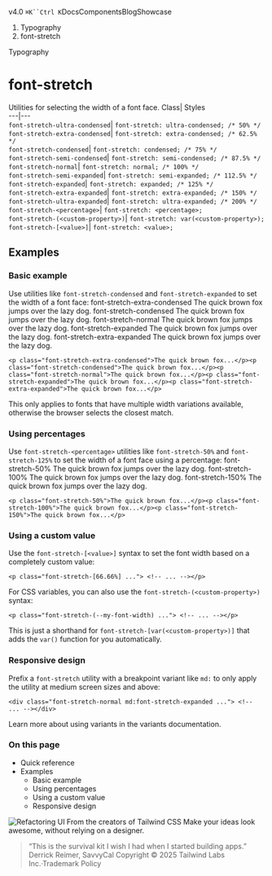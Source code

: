 v4.0
`⌘K``Ctrl K`DocsComponentsBlogShowcase
  1. Typography
  2. font-stretch


Typography
# font-stretch
Utilities for selecting the width of a font face.
Class| Styles  
---|---  
`font-stretch-ultra-condensed`| `font-stretch: ultra-condensed; /* 50% */`  
`font-stretch-extra-condensed`| `font-stretch: extra-condensed; /* 62.5% */`  
`font-stretch-condensed`| `font-stretch: condensed; /* 75% */`  
`font-stretch-semi-condensed`| `font-stretch: semi-condensed; /* 87.5% */`  
`font-stretch-normal`| `font-stretch: normal; /* 100% */`  
`font-stretch-semi-expanded`| `font-stretch: semi-expanded; /* 112.5% */`  
`font-stretch-expanded`| `font-stretch: expanded; /* 125% */`  
`font-stretch-extra-expanded`| `font-stretch: extra-expanded; /* 150% */`  
`font-stretch-ultra-expanded`| `font-stretch: ultra-expanded; /* 200% */`  
`font-stretch-<percentage>`| `font-stretch: <percentage>;`  
`font-stretch-(<custom-property>)`| `font-stretch: var(<custom-property>);`  
`font-stretch-[<value>]`| `font-stretch: <value>;`  
## Examples
### Basic example
Use utilities like `font-stretch-condensed` and `font-stretch-expanded` to set the width of a font face:
font-stretch-extra-condensed
The quick brown fox jumps over the lazy dog.
font-stretch-condensed
The quick brown fox jumps over the lazy dog.
font-stretch-normal
The quick brown fox jumps over the lazy dog.
font-stretch-expanded
The quick brown fox jumps over the lazy dog.
font-stretch-extra-expanded
The quick brown fox jumps over the lazy dog.
```
<p class="font-stretch-extra-condensed">The quick brown fox...</p><p class="font-stretch-condensed">The quick brown fox...</p><p class="font-stretch-normal">The quick brown fox...</p><p class="font-stretch-expanded">The quick brown fox...</p><p class="font-stretch-extra-expanded">The quick brown fox...</p>
```

This only applies to fonts that have multiple width variations available, otherwise the browser selects the closest match.
### Using percentages
Use `font-stretch-<percentage>` utilities like `font-stretch-50%` and `font-stretch-125%` to set the width of a font face using a percentage:
font-stretch-50%
The quick brown fox jumps over the lazy dog.
font-stretch-100%
The quick brown fox jumps over the lazy dog.
font-stretch-150%
The quick brown fox jumps over the lazy dog.
```
<p class="font-stretch-50%">The quick brown fox...</p><p class="font-stretch-100%">The quick brown fox...</p><p class="font-stretch-150%">The quick brown fox...</p>
```

### Using a custom value
Use the `font-stretch-[<value>]` syntax to set the font width based on a completely custom value:
```
<p class="font-stretch-[66.66%] ..."> <!-- ... --></p>
```

For CSS variables, you can also use the `font-stretch-(<custom-property>)` syntax:
```
<p class="font-stretch-(--my-font-width) ..."> <!-- ... --></p>
```

This is just a shorthand for `font-stretch-[var(<custom-property>)]` that adds the `var()` function for you automatically.
### Responsive design
Prefix a `font-stretch` utility with a breakpoint variant like `md:` to only apply the utility at medium screen sizes and above:
```
<div class="font-stretch-normal md:font-stretch-expanded ..."> <!-- ... --></div>
```

Learn more about using variants in the variants documentation.
### On this page
  * Quick reference
  * Examples
    * Basic example
    * Using percentages
    * Using a custom value
    * Responsive design


![Refactoring UI](https://tailwindcss.com/_next/image?url=%2F_next%2Fstatic%2Fmedia%2Fbook-promo.27d91093.png&w=256&q=75)
From the creators of Tailwind CSS
Make your ideas look awesome, without relying on a designer.
> “This is the survival kit I wish I had when I started building apps.”
> Derrick Reimer, SavvyCal
Copyright © 2025 Tailwind Labs Inc.·Trademark Policy
